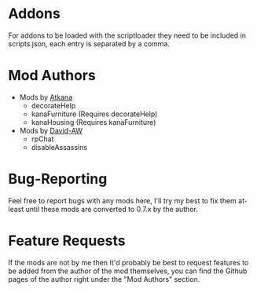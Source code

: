 Addons
======
For addons to be loaded with the scriptloader they need to be included in scripts.json, each entry is separated by a comma.

Mod Authors
======
* Mods by [Atkana](https://github.com/Atkana/tes3mp-scripts)
  * decorateHelp
  * kanaFurniture (Requires decorateHelp)
  * kanaHousing (Requires kanaFurniture)
* Mods by [David-AW](https://github.com/David-AW)
  * rpChat
  * disableAssassins

Bug-Reporting
======
Feel free to report bugs with any mods here, I'll try my best to fix them at-least until these mods are converted to 0.7.x by the author.

Feature Requests
======
If the mods are not by me then It'd probably be best to request features to be added from the author of the mod themselves, you can find the Github pages of the author right under the "Mod Authors" section.
